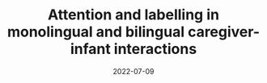 ---
title: "Attention and labelling in monolingual and bilingual caregiver-infant interactions"
collection: talks
type: "Conference talk (delivered by MK)"
permalink: /talks/2022-07-09-bevivino-ICIS-2022
venue: "the International Congress of Infant Studies (ICIS)"
date: 2022-07-09
location: "Ottawa, Canada "

citation: 'Kalashnikova, M., <strong>Bevivino, D.</strong>, &amp; Singh, L. (2022, July 9). Attention and labelling in monolingual and bilingual caregiver-infant interactions. <em>International Congress of Infant Studies (ICIS)</em>. Ottawa, Canada. [Talk delivered by MK &amp;  <a href=&quot;https://infantstudies.org/wp-content/uploads/2022/07/ICIS-2022-Abstract-ProceedingsJuly07.pdf#page=76&quot;>Abstract</a>]'
coauthors: 'M. Kalashnikova &amp; L. Singh'
category: talks
---